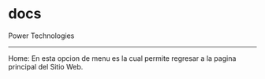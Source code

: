 # docs
Power Technologies

---
Home: En esta opcion de menu es la cual permite regresar a la pagina principal del Sitio Web.
